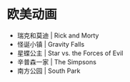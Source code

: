 # 欧美动画
+ 瑞克和莫迪 | Rick and Morty
+ 怪诞小镇 | Gravity Falls
+ 星蝶公主 | Star vs. the Forces of Evil
+ 辛普森一家 | The Simpsons
+ 南方公园 | South Park